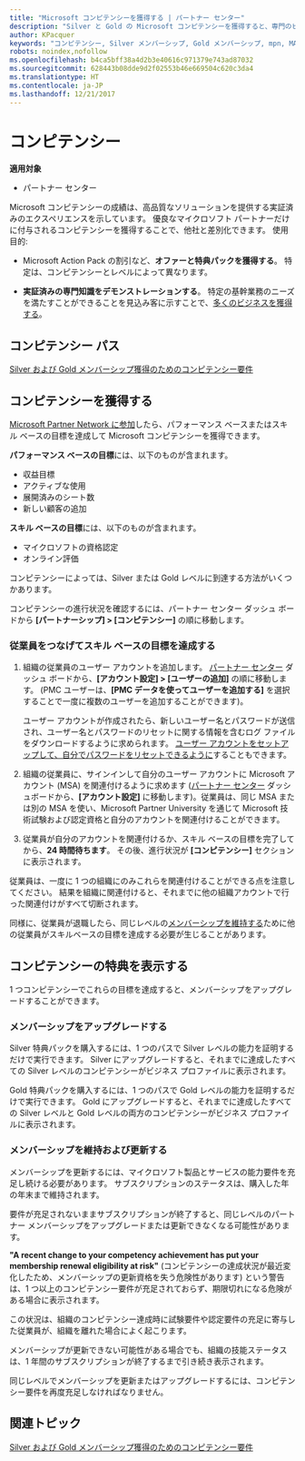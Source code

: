 ```yaml
---
title: "Microsoft コンピテンシーを獲得する | パートナー センター"
description: "Silver と Gold の Microsoft コンピテンシーを獲得すると、専門のビジネス分野での質の高いソリューション提供の実績と専門知識を証明できます。"
author: KPacquer
keywords: "コンピテンシー, Silver メンバーシップ, Gold メンバーシップ, mpn, MAPS, 技能, 利点, パフォーマンス目標, スキル目標"
robots: noindex,nofollow
ms.openlocfilehash: b4ca5bff38a4d2b3e40616c971379e743ad87032
ms.sourcegitcommit: 628443b08dde9d2f02553b46e669504c620c3da4
ms.translationtype: HT
ms.contentlocale: ja-JP
ms.lasthandoff: 12/21/2017
---
```

<!--
•   FWLink https://go.microsoft.com/fwlink/?linkid=851080 : top of page
•   FWLink https://go.microsoft.com/fwlink/?linkid=851281: top of page (duplicate)
•   FWLink https://go.microsoft.com/fwlink/?linkid=851079: Competencies (#attainment_paths)
•   FWLink https://go.microsoft.com/fwlink/?linkid=851081: Maintain and renew membership (#maintain_membership)
•   FWLink https://go.microsoft.com/fwlink/?linkid=851082: Get your employees connected to complete skill-based goals (#associating_achievements)
•   FWLink https://go.microsoft.com/fwlink/?linkid=851083 : Achievement overrides (#achievement_override)
•   FWLink: https://go.microsoft.com/fwlink/?linkid=851236: UI link, goes to the place where you import new users. Temporarily points to the Partner Center homepage.
•   FWLink: https://go.microsoft.com/fwlink/?linkid=851607 :Will go to the docs page for Silver/Gold competency achievements. Currently goes to https://partnercenter.microsoft.com/partner/cloud-solution-provider 

 -->

# <a name="competencies"></a>コンピテンシー

**適用対象**
-  パートナー センター

Microsoft コンピテンシーの成績は、高品質なソリューションを提供する実証済みのエクスペリエンスを示しています。 優良なマイクロソフト パートナーだけに付与されるコンピテンシーを獲得することで、他社と差別化できます。 使用目的: 

*  Microsoft Action Pack の割引など、**オファーと特典パックを獲得する**。 特定は、コンピテンシーとレベルによって異なります。 

*  **実証済みの専門知識をデモンストレーションする**。 特定の基幹業務のニーズを満たすことができることを見込み客に示すことで、[多くのビジネスを獲得する](referrals.md)。

## <a href="" id="attainment_paths"></a>コンピテンシー パス

[Silver および Gold メンバーシップ獲得のためのコンピテンシー要件](learn-about-competencies.md)

## <a name="earn-competencies"></a>コンピテンシーを獲得する

[Microsoft Partner Network に参加](mpn-overview.md)したら、パフォーマンス ベースまたはスキル ベースの目標を達成して Microsoft コンピテンシーを獲得できます。 

**パフォーマンス ベースの目標**には、以下のものが含まれます。 
* 収益目標
* アクティブな使用
* 展開済みのシート数
* 新しい顧客の追加

**スキル ベースの目標**には、以下のものが含まれます。 
* マイクロソフトの資格認定
* オンライン評価 

コンピテンシーによっては、Silver または Gold レベルに到達する方法がいくつかあります。

コンピテンシーの進行状況を確認するには、パートナー センター ダッシュ ボードから **[パートナーシップ] > [コンピテンシー]** の順に移動します。 

### <a href="" id="associating_achievements"></a>従業員をつなげてスキル ベースの目標を達成する

1.  組織の従業員のユーザー アカウントを追加します。 [パートナー センター](http://partnercenter.microsoft.com) ダッシュ ボードから、**[アカウント設定] > [ユーザーの追加]** の順に移動します。 (PMC ユーザーは、**[PMC データを使ってユーザーを追加する]** を選択することで一度に複数のユーザーを追加することができます)。

    ユーザー アカウントが作成されたら、新しいユーザー名とパスワードが送信され、ユーザー名とパスワードのリセットに関する情報を含むログ ファイルをダウンロードするように求められます。 [ユーザー アカウントをセットアップして、自分でパスワードをリセットできるように](https://docs.microsoft.com/en-us/azure/active-directory/active-directory-passwords-getting-started)することもできます。

2. 組織の従業員に、サインインして自分のユーザー アカウントに Microsoft アカウント (MSA) を関連付けるように求めます  ([パートナー センター](http://partnercenter.microsoft.com) ダッシュボードから、**[アカウント設定]** に移動します)。従業員は、同じ MSA または別の MSA を使い、Microsoft Partner University を通じて Microsoft 技術試験および認定資格と自分のアカウントを関連付けることができます。

3.  従業員が自分のアカウントを関連付けるか、スキル ベースの目標を完了してから、**24 時間待ちます**。 その後、進行状況が **[コンピテンシー]** セクションに表示されます。

従業員は、一度に 1 つの組織にのみこれらを関連付けることができる点を注意してください。 結果を組織に関連付けると、それまでに他の組織アカウントで行った関連付けがすべて切断されます。

同様に、従業員が退職したら、同じレベルの[メンバーシップを維持する](#maintaining_membership)ために他の従業員がスキルベースの目標を達成する必要が生じることがあります。

## <a name="display-your-competency-awards"></a>コンピテンシーの特典を表示する

1 つコンピテンシーでこれらの目標を達成すると、メンバーシップをアップグレードすることができます。

### <a name="upgrade-your-membership"></a>メンバーシップをアップグレードする

Silver 特典パックを購入するには、1 つのパスで Silver レベルの能力を証明するだけで実行できます。 Silver にアップグレードすると、それまでに達成したすべての Silver レベルのコンピテンシーがビジネス プロファイルに表示されます。 

Gold 特典パックを購入するには、1 つのパスで Gold レベルの能力を証明するだけで実行できます。 Gold にアップグレードすると、それまでに達成したすべての Silver レベルと Gold レベルの両方のコンピテンシーがビジネス プロファイルに表示されます。 

### <a href="" id="maintain_membership"></a>メンバーシップを維持および更新する

メンバーシップを更新するには、マイクロソフト製品とサービスの能力要件を充足し続ける必要があります。 サブスクリプションのステータスは、購入した年の年末まで維持されます。

要件が充足されないままサブスクリプションが終了すると、同じレベルのパートナー メンバーシップをアップグレードまたは更新できなくなる可能性があります。 

**"A recent change to your competency achievement has put your membership renewal eligibility at risk"** (コンピテンシーの達成状況が最近変化したため、メンバーシップの更新資格を失う危険性があります) という警告は、1 つ以上のコンピテンシー要件が充足されておらず、期限切れになる危険がある場合に表示されます。 

この状況は、組織のコンピテンシー達成時に試験要件や認定要件の充足に寄与した従業員が、組織を離れた場合によく起こります。 

メンバーシップが更新できない可能性がある場合でも、組織の技能ステータスは、1 年間のサブスクリプションが終了するまで引き続き表示されます。

同じレベルでメンバーシップを更新またはアップグレードするには、コンピテンシー要件を再度充足しなければなりません。

## <a name="related-topics"></a>関連トピック

[Silver および Gold メンバーシップ獲得のためのコンピテンシー要件](learn-about-competencies.md)